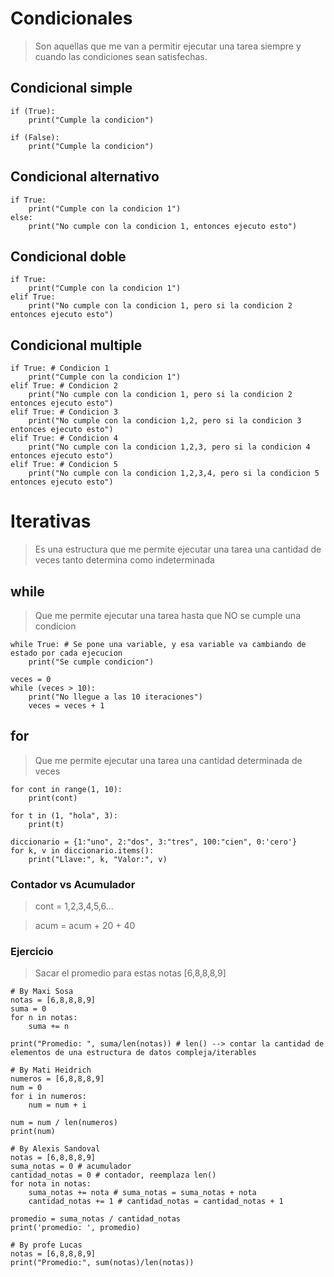# Condicionales
> Son aquellas que me van a permitir ejecutar una tarea siempre y cuando las condiciones sean satisfechas.

## Condicional simple
```
if (True):
    print("Cumple la condicion")

if (False):
    print("Cumple la condicion")
```

## Condicional alternativo
```
if True:
    print("Cumple con la condicion 1")
else:
    print("No cumple con la condicion 1, entonces ejecuto esto")
```

## Condicional doble
```
if True:
    print("Cumple con la condicion 1")
elif True:
    print("No cumple con la condicion 1, pero si la condicion 2 entonces ejecuto esto")
```

## Condicional multiple
```
if True: # Condicion 1
    print("Cumple con la condicion 1")
elif True: # Condicion 2
    print("No cumple con la condicion 1, pero si la condicion 2 entonces ejecuto esto")
elif True: # Condicion 3
    print("No cumple con la condicion 1,2, pero si la condicion 3 entonces ejecuto esto")
elif True: # Condicion 4
    print("No cumple con la condicion 1,2,3, pero si la condicion 4 entonces ejecuto esto")
elif True: # Condicion 5
    print("No cumple con la condicion 1,2,3,4, pero si la condicion 5 entonces ejecuto esto")
```

# Iterativas
> Es una estructura que me permite ejecutar una tarea una cantidad de veces tanto determina como indeterminada

## while
> Que me permite ejecutar una tarea hasta que NO se cumple una condicion
```
while True: # Se pone una variable, y esa variable va cambiando de estado por cada ejecucion
    print("Se cumple condicion")
```

```
veces = 0
while (veces > 10):
    print("No llegue a las 10 iteraciones")
    veces = veces + 1
```

## for
> Que me permite ejecutar una tarea una cantidad determinada de veces
```
for cont in range(1, 10):
    print(cont)
```

```
for t in (1, "hola", 3):
    print(t)
```

```
diccionario = {1:"uno", 2:"dos", 3:"tres", 100:"cien", 0:'cero'}
for k, v in diccionario.items():
    print("Llave:", k, "Valor:", v)
```

### Contador vs Acumulador
> cont = 1,2,3,4,5,6...

> acum = acum + 20 + 40

### Ejercicio

> Sacar el promedio para estas notas [6,8,8,8,9]
```
# By Maxi Sosa
notas = [6,8,8,8,9]
suma = 0
for n in notas:
    suma += n

print("Promedio: ", suma/len(notas)) # len() --> contar la cantidad de elementos de una estructura de datos compleja/iterables
```

```
# By Mati Heidrich
numeros = [6,8,8,8,9]
num = 0
for i in numeros:
    num = num + i

num = num / len(numeros)
print(num)
```

```
# By Alexis Sandoval
notas = [6,8,8,8,9]
suma_notas = 0 # acumulador
cantidad_notas = 0 # contador, reemplaza len()
for nota in notas:
    suma_notas += nota # suma_notas = suma_notas + nota
    cantidad_notas += 1 # cantidad_notas = cantidad_notas + 1

promedio = suma_notas / cantidad_notas
print('promedio: ', promedio)
```

```
# By profe Lucas
notas = [6,8,8,8,9]
print("Promedio:", sum(notas)/len(notas))
```